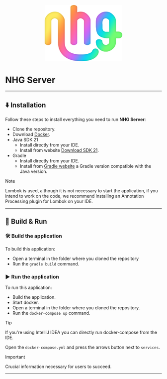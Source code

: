 <p align="center"> 
  <img src="https://github.com/n-h-g/.github/blob/main/assets/nhg_logo_rainbow.png" width="250"> <br>
</p>

# NHG Server 

---

## ⬇️ Installation 
Follow these steps to install everything you need to run **NHG Server**:
- Clone the repository.
- Download [Docker](https://www.docker.com/).
- Java SDK 21
  - Install directly from your IDE.
  - Install from website [Download SDK 21](https://www.oracle.com/java/technologies/javase/jdk21-archive-downloads.html).
- Gradle
  - Install directly from your IDE.
  - Install from [Gradle website](https://gradle.org/install/) a Gradle version compatible with the Java version.

> [!NOTE]  
> Lombok is used, although it is not necessary to start the application, if you intend to work on the code, we recommend installing an Annotation Processing plugin for Lombok on your IDE.

---

## 🧰 Build & Run

### 🛠️ Build the application
To build this application:
- Open a terminal in the folder where you cloned the repository
- Run the `gradle build` command.

### ▶️ Run the application
To run this application:
- Build the application.
- Start docker.
- Open a terminal in the folder where you cloned the repository.
- Run the `docker-compose up` command.
  
> [!TIP]  
> If you're using IntelliJ IDEA you can directly run docker-compose from the IDE.
> 
> Open the `docker-compose.yml` and press the arrows button next to `services`.

> [!IMPORTANT]  
> Crucial information necessary for users to succeed.

---


